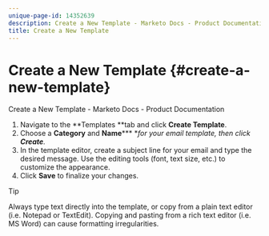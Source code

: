 ```yaml
---
unique-page-id: 14352639
description: Create a New Template - Marketo Docs - Product Documentation
title: Create a New Template
---
```


# Create a New Template {#create-a-new-template}

Create a New Template - Marketo Docs - Product Documentation

1. Navigate to the **Templates **tab and click **Create Template**.
1. Choose a **Category** and **Name***** ***for your email template, then click **Create***.*
1. In the template editor, create a subject line for your email and type the desired message. Use the editing tools (font, text size, etc.) to customize the appearance.
1. Click **Save** to finalize your changes.

>[!TIP]
>
>Always type text directly into the template, or copy from a plain text editor (i.e. Notepad or TextEdit). Copying and pasting from a rich text editor (i.e. MS Word) can cause formatting irregularities.


